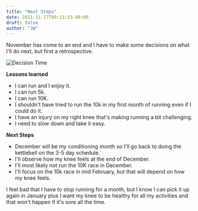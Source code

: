 ```yaml
---
title: "Next Steps"
date: 2021-11-27T09:13:53-08:00
draft: false
author: "JW"
---
```

November has come to an end and I have to make some decisions on what I'll do next, but first a retrospective.

![Decision Time](/decision-time.jpeg)


<!--more-->



**Lessons learned**
- I can run and I enjoy it.
- I can run 5k.
- I can run 10K.
- I shouldn't have tried to run the 10k in my first month of running even if I could do it.
- I have an injury on my right knee that's making running a bit challenging.
- I need to slow down and take it easy.

**Next Steps**
- December will be my conditioning month so I'll go back to doing the kettlebell on the 3-5 day schedule.
- I'll observe how my knee feels at the end of December.
- I'll most likely not run the 10K race in December.
- I'll focus on the 10k race in mid February, but that will depend on how my knee feels.

I feel bad that I have to stop running for a month, but I know I can pick it up again in January plus I want my knee to be healthy for all my activities and that won't happen if it's sore all the time.

